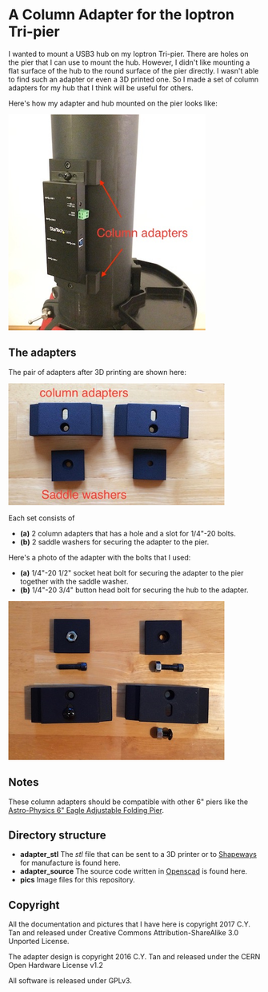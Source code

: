 # A Column Adapter for the Ioptron Tri-pier

I wanted to mount a USB3 hub on my Ioptron Tri-pier. There are holes
on the pier that I can use to mount the hub. However, I didn't like
mounting a flat surface of the hub to the round surface of the pier
directly. I wasn't able to find such an adapter or even a 3D printed
one. So I made a set of column adapters for my hub that I think will
be useful for others.

Here's how my adapter and hub mounted on the
pier looks like:

![Column adapter with USB3 hub](https://github.com/cytan299/tripier_adapter/blob/master/pics/IMG_1931.jpg)

## The adapters

The pair of adapters after 3D printing are shown here:

![tripier column adapters](https://github.com/cytan299/tripier_adapter/blob/master/pics/IMG_1923.jpg)

Each set consists of
* **(a)** 2 column adapters that has a hole and a slot for 1/4"-20 bolts.
* **(b)** 2 saddle washers for securing the adapter to the pier.

Here's a photo of the adapter with the bolts that I used:
* **(a)** 1/4"-20 1/2" socket heat bolt for securing the adapter to the
pier together with the saddle washer.
* **(b)** 1/4"-20 3/4" button head bolt for securing the hub to the adapter.

![tripier column adapter and bolts](https://github.com/cytan299/tripier_adapter/blob/master/pics/IMG_1928.jpg)

## Notes

These column adapters should be compatible with other 6" piers like
the [Astro-Physics 6" Eagle Adjustable Folding Pier](http://www.astro-physics.com/index.htm?products/accessories/mounting_acc/piers).
 
## Directory structure

* **adapter_stl** The _stl_ file that can
  be sent to a 3D printer or to [Shapeways](http://www.shapeways.com)
  for manufacture is found here.
* **adapter_source** The source code written in
  [Openscad](http://www.openscad.org) is found here. 
* **pics** Image files for this repository.
  
## Copyright

All the documentation and pictures that I have here is
copyright 2017 C.Y. Tan and released under Creative Commons
Attribution-ShareAlike 3.0 Unported License.

The adapter design is copyright 2016 C.Y. Tan and released under the CERN
Open Hardware License v1.2

All software is released under GPLv3.



